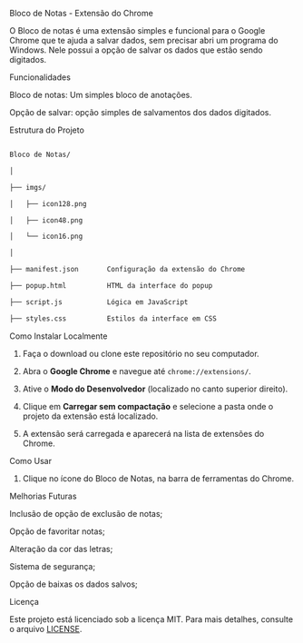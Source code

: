 Bloco de Notas - Extensão do Chrome 

  

O Bloco de notas é uma extensão simples e funcional para o Google Chrome que te ajuda a salvar dados, sem precisar abri um programa do Windows. Nele possui a opção de salvar os dados que estão sendo digitados. 

  

Funcionalidades 

  

Bloco de notas: Um simples bloco de anotações. 

Opção de salvar: opção simples de salvamentos dos dados digitados. 

  

Estrutura do Projeto 

  

```bash 

Bloco de Notas/ 

│ 

├── imgs/ 

│   ├── icon128.png 

│   ├── icon48.png 

│   └── icon16.png 

│ 

├── manifest.json       Configuração da extensão do Chrome 

├── popup.html          HTML da interface do popup 

├── script.js           Lógica em JavaScript 

├── styles.css          Estilos da interface em CSS 

``` 

  

Como Instalar Localmente 

  

1. Faça o download ou clone este repositório no seu computador. 

2. Abra o **Google Chrome** e navegue até `chrome://extensions/`. 

3. Ative o **Modo do Desenvolvedor** (localizado no canto superior direito). 

4. Clique em **Carregar sem compactação** e selecione a pasta onde o projeto da extensão está localizado. 

5. A extensão será carregada e aparecerá na lista de extensões do Chrome. 

  

Como Usar 

  

1. Clique no ícone do Bloco de Notas, na barra de ferramentas do Chrome. 

  

  

Melhorias Futuras 

  

Inclusão de opção de exclusão de notas; 

Opção de favoritar notas; 

Alteração da cor das letras; 

Sistema de segurança; 

Opção de baixas os dados salvos; 

  

  

Licença 

  

Este projeto está licenciado sob a licença MIT. Para mais detalhes, consulte o arquivo [LICENSE](LICENSE). 
